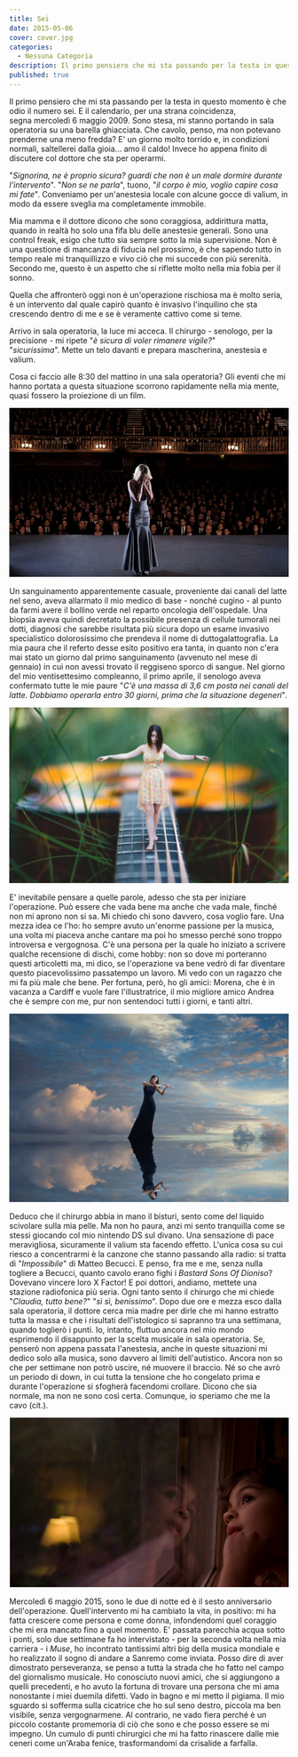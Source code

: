 ```yaml
---
title: Sei
date: 2015-05-06
cover: cover.jpg
categories:
  - Nessuna Categoria
description: Il primo pensiero che mi sta passando per la testa in questo momento è che odio il numero sei. E il calendario, per una strana coincidenza, segna mercoledì 6 maggio 2009. Sono stesa, mi stanno portando in sala operatoria su una barella ghiacciata. Che cavolo, penso, ma non potevano prenderne una meno fredda?
published: true
---
```

Il primo pensiero che mi sta passando per la testa in questo momento è che odio il numero sei. E il calendario, per una strana coincidenza, segna mercoledì 6 maggio 2009. Sono stesa, mi stanno portando in sala operatoria su una barella ghiacciata. Che cavolo, penso, ma non potevano prenderne una meno fredda? E' un giorno molto torrido e, in condizioni normali, saltellerei dalla gioia... amo il caldo! Invece ho appena finito di discutere col dottore che sta per operarmi.

"_Signorina, ne è proprio sicura? guardi che non è un male dormire durante l'intervento_". "_Non se ne parla_", tuono, "_il corpo è mio, voglio capire cosa mi fate_". Conveniamo per un'anestesia locale con alcune gocce di valium, in modo da essere sveglia ma completamente immobile.

Mia mamma e il dottore dicono che sono coraggiosa, addirittura matta, quando in realtà ho solo una fifa blu delle anestesie generali. Sono una control freak, esigo che tutto sia sempre sotto la mia supervisione. Non è una questione di mancanza di fiducia nel prossimo, è che sapendo tutto in tempo reale mi tranquillizzo e vivo ciò che mi succede con più serenità. Secondo me, questo è un aspetto che si riflette molto nella mia fobia per il sonno.

Quella che affronterò oggi non è un'operazione rischiosa ma è molto seria, è un intervento dal quale capirò quanto è invasivo l'inquilino che sta crescendo dentro di me e se è veramente cattivo come si teme.

Arrivo in sala operatoria, la luce mi acceca. Il chirurgo - senologo, per la precisione - mi ripete "_è sicura di voler rimanere vigile?_" "_sicurissima_". Mette un telo davanti e prepara mascherina, anestesia e valium.

Cosa ci faccio alle 8:30 del mattino in una sala operatoria? Gli eventi che mi hanno portata a questa situazione scorrono rapidamente nella mia mente, quasi fossero la proiezione di un film.

![Come un film](./Claudia-Falzone-Come-un-film.jpg)

Un sanguinamento apparentemente casuale, proveniente dai canali del latte nel seno, aveva allarmato il mio medico di base - nonché cugino - al punto da farmi avere il bollino verde nel reparto oncologia dell'ospedale. Una biopsia aveva quindi decretato la possibile presenza di cellule tumorali nei dotti, diagnosi che sarebbe risultata più sicura dopo un esame invasivo specialistico dolorosissimo che prendeva il nome di duttogalattografia. La mia paura che il referto desse esito positivo era tanta, in quanto non c'era mai stato un giorno dal primo sanguinamento (avvenuto nel mese di gennaio) in cui non avessi trovato il reggiseno sporco di sangue. Nel giorno del mio ventisettesimo compleanno, il primo aprile, il senologo aveva confermato tutte le mie paure "_C'è una massa di 3,6 cm posta nei canali del latte. Dobbiamo operarla entro 30 giorni, prima che la situazione degeneri_".

![Amare la musica](./Claudia-Falzone-Amare-la-musica.jpg)

E' inevitabile pensare a quelle parole, adesso che sta per iniziare l'operazione. Può essere che vada bene ma anche che vada male, finché non mi aprono non si sa. Mi chiedo chi sono davvero, cosa voglio fare. Una mezza idea ce l'ho: ho sempre avuto un'enorme passione per la musica, una volta mi piaceva anche cantare ma poi ho smesso perché sono troppo introversa e vergognosa. C'è una persona per la quale ho iniziato a scrivere qualche recensione di dischi, come hobby: non so dove mi porteranno questi articoletti ma, mi dico, se l'operazione va bene vedrò di far diventare questo piacevolissimo passatempo un lavoro. Mi vedo con un ragazzo che mi fa più male che bene. Per fortuna, però, ho gli amici: Morena, che è in vacanza a Cardiff e vuole fare l'illustratrice, il mio migliore amico Andrea che è sempre con me, pur non sentendoci tutti i giorni, e tanti altri.

![Sognare la musica](./Claudia-Falzone-Sognare-la-musica.jpg)

Deduco che il chirurgo abbia in mano il bisturi, sento come del liquido scivolare sulla mia pelle. Ma non ho paura, anzi mi sento tranquilla come se stessi giocando col mio nintendo DS sul divano. Una sensazione di pace meravigliosa, sicuramente il valium sta facendo effetto. L'unica cosa su cui riesco a concentrarmi è la canzone che stanno passando alla radio: si tratta di "_Impossibile_" di Matteo Becucci. E penso, fra me e me, senza nulla togliere a Becucci, quanto cavolo erano fighi i _Bastard Sons Of Dioniso_? Dovevano vincere loro X Factor! E poi dottori, andiamo, mettete una stazione radiofonica più seria. Ogni tanto sento il chirurgo che mi chiede "_Claudia, tutto bene?_" "_sì sì, benissimo_". Dopo due ore e mezza esco dalla sala operatoria, il dottore cerca mia madre per dirle che mi hanno estratto tutta la massa e che i risultati dell'istologico si sapranno tra una settimana, quando toglierò i punti. Io, intanto, fluttuo ancora nel mio mondo esprimendo il disappunto per la scelta musicale in sala operatoria. Se, penserò non appena passata l'anestesia, anche in queste situazioni mi dedico solo alla musica, sono davvero ai limiti dell'autistico. Ancora non so che per settimane non potrò uscire, né muovere il braccio. Né so che avrò un periodo di down, in cui tutta la tensione che ho congelato prima e durante l'operazione si sfogherà facendomi crollare. Dicono che sia normale, ma non ne sono così certa. Comunque, io speriamo che me la cavo (cit.).

![Pensieri Notturni](./Claudia-Falzone-Pensieri-Notturni.jpg)

Mercoledì 6 maggio 2015, sono le due di notte ed è il sesto anniversario dell'operazione. Quell'intervento mi ha cambiato la vita, in positivo: mi ha fatta crescere come persona e come donna, infondendomi quel coraggio che mi era mancato fino a quel momento. E' passata parecchia acqua sotto i ponti, solo due settimane fa ho intervistato - per la seconda volta nella mia carriera - i _Muse_, ho incontrato tantissimi altri big della musica mondiale e ho realizzato il sogno di andare a Sanremo come inviata. Posso dire di aver dimostrato perseveranza, se penso a tutta la strada che ho fatto nel campo del giornalismo musicale. Ho conosciuto nuovi amici, che si aggiungono a quelli precedenti, e ho avuto la fortuna di trovare una persona che mi ama nonostante i miei duemila difetti. Vado in bagno e mi metto il pigiama. Il mio sguardo si sofferma sulla cicatrice che ho sul seno destro, piccola ma ben visibile, senza vergognarmene. Al contrario, ne vado fiera perché è un piccolo costante promemoria di ciò che sono e che posso essere se mi impegno. Un cumulo di punti chirurgici che mi ha fatto rinascere dalle mie ceneri come un'Araba fenice, trasformandomi da crisalide a farfalla.

